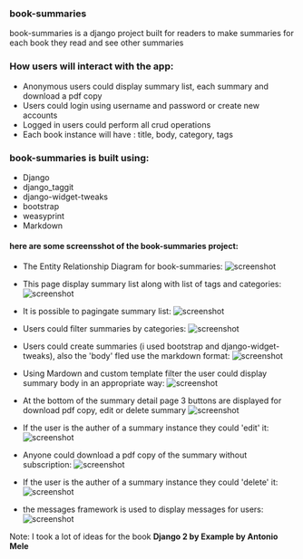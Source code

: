 
### book-summaries    
book-summaries is a django project built for readers to make summaries for each book they read and see other summaries

  
### How users will interact with the app:  
- Anonymous users could display summary list, each summary and download a pdf copy
- Users could login using username and password or create new accounts   
- Logged in users could perform all crud operations 
- Each book instance will have : title, body, category, tags
  
  
### book-summaries is built using:  
- Django   
- django_taggit 
- django-widget-tweaks  
- bootstrap  
- weasyprint 
- Markdown
  

#### here are some screensshot of the book-summaries project:


- The Entity Relationship Diagram for book-summaries:
![screenshot](https://github.com/pedrasfloki/book-summaries/blob/main/screensshot%20for%20the%20project/Book%20Summaries.png)

- This page display summary list along with list of tags and categories:
![screenshot](https://github.com/pedrasfloki/book-summaries/blob/main/screensshot%20for%20the%20project/Screenshot%20from%202021-06-05%2018-10-15.png)

- It is possible to pagingate summary list:
![screenshot](https://github.com/pedrasfloki/book-summaries/blob/main/screensshot%20for%20the%20project/Screenshot%20from%202021-06-05%2018-10-31.png)

- Users could filter summaries by categories:
![screenshot](https://github.com/pedrasfloki/book-summaries/blob/main/screensshot%20for%20the%20project/Screenshot%20from%202021-06-05%2018-10-54.png)

- Users could create summaries (i used bootstrap and django-widget-tweaks), also the 'body' fled use the markdown format:
![screenshot](https://github.com/pedrasfloki/book-summaries/blob/main/screensshot%20for%20the%20project/Screenshot%20from%202021-06-05%2018-11-08.png)

- Using Mardown and custom template filter the user could display summary body in an appropriate way:
![screenshot](https://github.com/pedrasfloki/book-summaries/blob/main/screensshot%20for%20the%20project/Screenshot%20from%202021-06-05%2018-11-29.png)

- At the bottom of the summary detail page 3 buttons are displayed for download pdf copy, edit or delete summary
![screenshot](https://github.com/pedrasfloki/book-summaries/blob/main/screensshot%20for%20the%20project/Screenshot%20from%202021-06-05%2018-11-41.png)

- If the user is the auther of a summary instance they could 'edit' it:
![screenshot](https://github.com/pedrasfloki/book-summaries/blob/main/screensshot%20for%20the%20project/Screenshot%20from%202021-06-05%2018-11-49.png)

- Anyone could download a pdf copy of the summary without subscription:
![screenshot](https://github.com/pedrasfloki/book-summaries/blob/main/screensshot%20for%20the%20project/Screenshot%20from%202021-06-05%2018-12-25.png)

- If the user is the auther of a summary instance they could 'delete' it:
![screenshot](https://github.com/pedrasfloki/book-summaries/blob/main/screensshot%20for%20the%20project/Screenshot%20from%202021-06-05%2018-12-45.png)

- the messages framework is used to display messages for users:
![screenshot](https://github.com/pedrasfloki/book-summaries/blob/main/screensshot%20for%20the%20project/Screenshot%20from%202021-06-05%2018-12-57.png)

  
Note:
  I took a lot of ideas for the book **Django 2 by Example by Antonio Mele**


